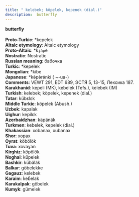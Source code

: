```yaml
---
title: " kelebek; köpelek, kepenek (dial.)"
description:  butterfly
---
```

<strong> butterfly</strong><br><br>
<strong>Proto-Turkic</strong>:  *kepelek<br>
<strong>Altaic etymology</strong>:  Altaic etymology<br>
<strong> Proto-Altaic</strong>:  *k`i̯àp`e<br>
<strong>Nostratic</strong>:  Nostratic<br>
<strong>Russian meaning</strong>:  бабочка<br>
<strong>Turkic</strong>:  *kepelek<br>
<strong>Mongolian</strong>:  *kibe<br>
<strong>Japanese</strong>:  *kǝ̀pǝ̀rǝ́nkí ( ~-ua-)<br>
<strong>Comments</strong>:  VEWT 291, EDT 689, ЭСТЯ 5, 13-15, Лексика 187.<br>
<strong>Karakhanid</strong>:  kepeli (MK), kebelek (Tefs.), kelebek (IM)<br>
<strong>Turkish</strong>:  kelebek; köpelek, kepenek (dial.)<br>
<strong>Tatar</strong>:  kübɛlɛk<br>
<strong>Middle Turkic</strong>:  köpelek (Abush.)<br>
<strong>Uzbek</strong>:  kapalak<br>
<strong>Uighur</strong>:  kepilɛk<br>
<strong>Azerbaidzhan</strong>:  käpänäk<br>
<strong>Turkmen</strong>:  kebelek, kepelek (dial.)<br>
<strong>Khakassian</strong>:  xobanax, xubanax<br>
<strong>Shor</strong>:  xopax<br>
<strong>Oyrat</strong>:  köbölök<br>
<strong>Tuva</strong>:  xovaɣan<br>
<strong>Kirghiz</strong>:  köpölök<br>
<strong>Noghai</strong>:  küpelek<br>
<strong>Bashkir</strong>:  kübäläk<br>
<strong>Balkar</strong>:  göbelekke<br>
<strong>Gagauz</strong>:  kelebek<br>
<strong>Karaim</strong>:  ḱeb́elak<br>
<strong>Karakalpak</strong>:  göbelek<br>
<strong>Kumyk</strong>:  gümelek<br>


